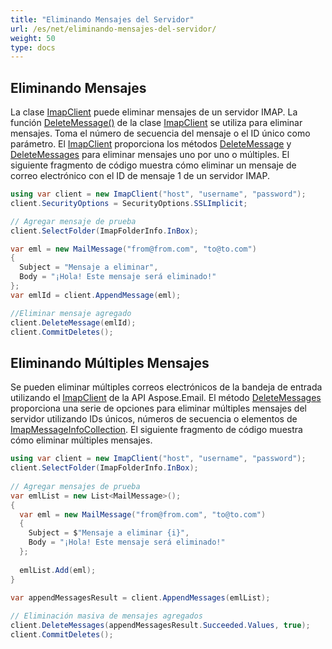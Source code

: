 ```yaml
---
title: "Eliminando Mensajes del Servidor"
url: /es/net/eliminando-mensajes-del-servidor/
weight: 50
type: docs
---
```


## **Eliminando Mensajes**

La clase [ImapClient](https://reference.aspose.com/email/net/aspose.email.clients.imap/imapclient/) puede eliminar mensajes de un servidor IMAP. La función [DeleteMessage()](https://reference.aspose.com/email/net/aspose.email.clients.imap/imapclient/deletemessage/#deletemessage/) de la clase [ImapClient](https://reference.aspose.com/email/net/aspose.email.clients.imap/imapclient/) se utiliza para eliminar mensajes. Toma el número de secuencia del mensaje o el ID único como parámetro. El [ImapClient](https://reference.aspose.com/email/net/aspose.email.clients.imap/imapclient/) proporciona los métodos [DeleteMessage](https://reference.aspose.com/email/net/aspose.email.clients.imap/imapclient/deletemessage/#deletemessage/) y [DeleteMessages](https://reference.aspose.com/email/net/aspose.email.clients.imap/imapclient/deletemessages/#deletemessages/) para eliminar mensajes uno por uno o múltiples. El siguiente fragmento de código muestra cómo eliminar un mensaje de correo electrónico con el ID de mensaje 1 de un servidor IMAP.

```csharp
using var client = new ImapClient("host", "username", "password");
client.SecurityOptions = SecurityOptions.SSLImplicit;

// Agregar mensaje de prueba
client.SelectFolder(ImapFolderInfo.InBox);

var eml = new MailMessage("from@from.com", "to@to.com")
{
  Subject = "Mensaje a eliminar",
  Body = "¡Hola! Este mensaje será eliminado!"
};
var emlId = client.AppendMessage(eml);

//Eliminar mensaje agregado
client.DeleteMessage(emlId);
client.CommitDeletes();
```

## **Eliminando Múltiples Mensajes**

Se pueden eliminar múltiples correos electrónicos de la bandeja de entrada utilizando el [ImapClient](https://reference.aspose.com/email/net/aspose.email.clients.imap/imapclient/) de la API Aspose.Email. El método [DeleteMessages](https://reference.aspose.com/email/net/aspose.email.clients.imap/imapclient/deletemessages/#deletemessages/) proporciona una serie de opciones para eliminar múltiples mensajes del servidor utilizando IDs únicos, números de secuencia o elementos de [ImapMessageInfoCollection](https://reference.aspose.com/email/net/aspose.email.clients.imap/imapmessageinfocollection/). El siguiente fragmento de código muestra cómo eliminar múltiples mensajes.

```csharp
using var client = new ImapClient("host", "username", "password");
client.SelectFolder(ImapFolderInfo.InBox);
            
// Agregar mensajes de prueba
var emlList = new List<MailMessage>();
{
  var eml = new MailMessage("from@from.com", "to@to.com")
  {
    Subject = $"Mensaje a eliminar {i}",
    Body = "¡Hola! Este mensaje será eliminado!"
  };
                
  emlList.Add(eml);
}

var appendMessagesResult = client.AppendMessages(emlList);
            
// Eliminación masiva de mensajes agregados
client.DeleteMessages(appendMessagesResult.Succeeded.Values, true);
client.CommitDeletes();
```